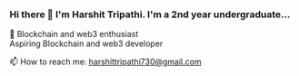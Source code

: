 ### Hi there 👋 I'm Harshit Tripathi. I'm a 2nd year undergraduate...

<!--
**coderharsx1122/coderharsx1122** is a ✨ _special_ ✨ repository because its `README.md` (this file) appears on your GitHub profile.

Here are some ideas to get you started:

- 🔭 I’m currently working on ...
- 🌱 I’m currently learning web technologies, Java and Networking
- 🤔 I’m looking for help with ...
- 📫 How to reach me: ...
- 😄 Pronouns: ...
-👯 I’m looking to collaborate on projects
- ⚡ Fun fact: ...
-->
🌱 Blockchain and web3 enthusiast <br>
Aspiring Blockchain and web3 developer<br>

📫 How to reach me: harshittripathi730@gmail.com
